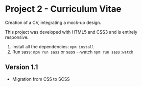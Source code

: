 # Project 2 - Curriculum Vitae

Creation of a CV, integrating a mock-up design.

This project was developed with HTML5 and CSS3 and is entirely responsive.

1. Install all the dependencies: `npm install`
2. Run sass: `npm run sass` or sass --watch `npm run sass:watch`

## Version 1.1

- Migration from CSS to SCSS
